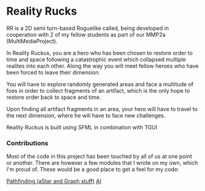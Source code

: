 # Reality Rucks
RR is a 2D semi turn-based Roguelike called, being developed in cooperation with 2 of my fellow students as part of our MMP2a (MultiMediaProject).

In Reality Ruckus, you are a hero who has been chosen to restore order to time and space following a catastrophic event which collapsed multiple realites into each other. Along the way you will meet fellow heroes who have been forced to leave their dimension.

You will have to explore randomly generated areas and face a multitude of foes in order to collect fragments of an artifact, which is the only hope to restore order back to space and time.

Upon finding all artifact fragments in an area, your hero will have to travel to the next dimension, where he will have to face new challenges.

Reality Ruckus is built using SFML in combination with TGUI

### Contributions
Most of the code in this project has been touched by all of us at one point or another. There are however a few modules that I wrote on my own, which I'm proud of. These would be a good place to get a feel for my code:

   [Pathfinding (aStar and Graph stuff)](https://github.com/in0x/RealityRuckus/blob/master/src/aStarSearch.cpp)
   [AI](https://github.com/in0x/RealityRuckus/blob/master/src/AIComponent.cpp)
